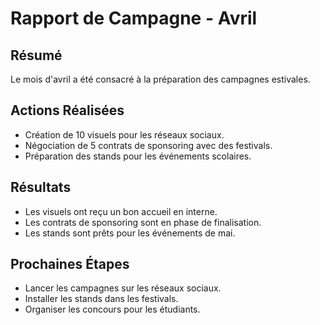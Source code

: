 # Rapport de Campagne - Avril

## Résumé
Le mois d'avril a été consacré à la préparation des campagnes estivales.

## Actions Réalisées
- Création de 10 visuels pour les réseaux sociaux.
- Négociation de 5 contrats de sponsoring avec des festivals.
- Préparation des stands pour les événements scolaires.

## Résultats
- Les visuels ont reçu un bon accueil en interne.
- Les contrats de sponsoring sont en phase de finalisation.
- Les stands sont prêts pour les événements de mai.

## Prochaines Étapes
- Lancer les campagnes sur les réseaux sociaux.
- Installer les stands dans les festivals.
- Organiser les concours pour les étudiants.
